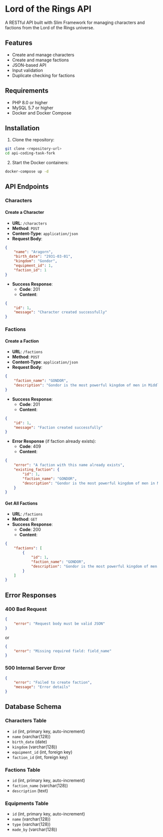 # Lord of the Rings API

A RESTful API built with Slim Framework for managing characters and factions from the Lord of the Rings universe.

## Features

- Create and manage characters
- Create and manage factions
- JSON-based API
- Input validation
- Duplicate checking for factions

## Requirements

- PHP 8.0 or higher
- MySQL 5.7 or higher
- Docker and Docker Compose

## Installation

1. Clone the repository:
```bash
git clone <repository-url>
cd api-coding-task-fork
```

2. Start the Docker containers:
```bash
docker-compose up -d
```

## API Endpoints

### Characters

#### Create a Character
- **URL**: `/characters`
- **Method**: `POST`
- **Content-Type**: `application/json`
- **Request Body**:
```json
{
    "name": "Aragorn",
    "birth_date": "2931-03-01",
    "kingdom": "Gondor",
    "equipment_id": 1,
    "faction_id": 1
}
```
- **Success Response**: 
  - **Code**: 201
  - **Content**:
```json
{
    "id": 1,
    "message": "Character created successfully"
}
```

### Factions

#### Create a Faction
- **URL**: `/factions`
- **Method**: `POST`
- **Content-Type**: `application/json`
- **Request Body**:
```json
{
    "faction_name": "GONDOR",
    "description": "Gondor is the most powerful kingdom of men in Middle-earth"
}
```
- **Success Response**: 
  - **Code**: 201
  - **Content**:
```json
{
    "id": 1,
    "message": "Faction created successfully"
}
```
- **Error Response** (if faction already exists):
  - **Code**: 409
  - **Content**:
```json
{
    "error": "A faction with this name already exists",
    "existing_faction": {
        "id": 1,
        "faction_name": "GONDOR",
        "description": "Gondor is the most powerful kingdom of men in Middle-earth"
    }
}
```

#### Get All Factions
- **URL**: `/factions`
- **Method**: `GET`
- **Success Response**: 
  - **Code**: 200
  - **Content**:
```json
{
    "factions": [
        {
            "id": 1,
            "faction_name": "GONDOR",
            "description": "Gondor is the most powerful kingdom of men in Middle-earth"
        }
    ]
}
```

## Error Responses

### 400 Bad Request
```json
{
    "error": "Request body must be valid JSON"
}
```
or
```json
{
    "error": "Missing required field: field_name"
}
```

### 500 Internal Server Error
```json
{
    "error": "Failed to create faction",
    "message": "Error details"
}
```

## Database Schema

### Characters Table
- `id` (int, primary key, auto-increment)
- `name` (varchar(128))
- `birth_date` (date)
- `kingdom` (varchar(128))
- `equipment_id` (int, foreign key)
- `faction_id` (int, foreign key)

### Factions Table
- `id` (int, primary key, auto-increment)
- `faction_name` (varchar(128))
- `description` (text)

### Equipments Table
- `id` (int, primary key, auto-increment)
- `name` (varchar(128))
- `type` (varchar(128))
- `made_by` (varchar(128))

